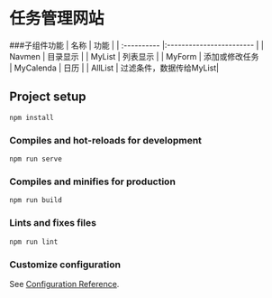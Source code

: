 # 任务管理网站

###子组件功能
| 名称	    | 功能                        |
| :----------  |:------------------------ |
| Navmen    | 目录显示                    |
| MyList	    | 列表显示                 |
| MyForm	| 添加或修改任务               
| MyCalenda  | 日历                       |
| AllList	    | 过滤条件，数据传给MyList|

## Project setup
```
npm install
```

### Compiles and hot-reloads for development
```
npm run serve
```

### Compiles and minifies for production
```
npm run build
```

### Lints and fixes files
```
npm run lint
```

### Customize configuration
See [Configuration Reference](https://cli.vuejs.org/config/).
